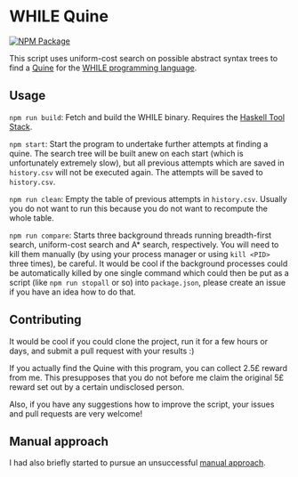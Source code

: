 # WHILE Quine

[![NPM Package](https://img.shields.io/npm/v/while-quine.svg)](https://www.npmjs.com/package/while-quine)

This script uses uniform-cost search on possible abstract syntax trees to find a [Quine](https://en.wikipedia.org/wiki/Quine_(programming)) for the [WHILE programming language](https://github.com/alexj136/HWhile).

## Usage

`npm run build`: Fetch and build the WHILE binary. Requires the [Haskell Tool Stack](https://docs.haskellstack.org/en/stable/README/).

`npm start`: Start the program to undertake further attempts at finding a quine. The search tree will be built anew on each start (which is unfortunately extremely slow), but all previous attempts which are saved in `history.csv` will not be executed again. The attempts will be saved to `history.csv`.

`npm run clean`: Empty the table of previous attempts in `history.csv`. Usually you do not want to run this because you do not want to recompute the whole table.

`npm run compare`: Starts three background threads running breadth-first search, uniform-cost search and A* search, respectively. You will need to kill them manually (by using your process manager or using `kill <PID>` three times), be careful. It would be cool if the background processes could be automatically killed by one single command which could then be put as a script (like `npm run stopall` or so) into `package.json`, please create an issue if you have an idea how to do that.

## Contributing

It would be cool if you could clone the project, run it for a few hours or days, and submit a pull request with your results :)

If you actually find the Quine with this program, you can collect 2.5£ reward from me. This presupposes that you do not before me claim the original 5£ reward set out by a certain undisclosed person.

Also, if you have any suggestions how to improve the script, your issues and pull requests are very welcome!

## Manual approach

I had also briefly started to pursue an unsuccessful [manual approach](https://github.com/davidpomerenke/while-quine/quine.md).